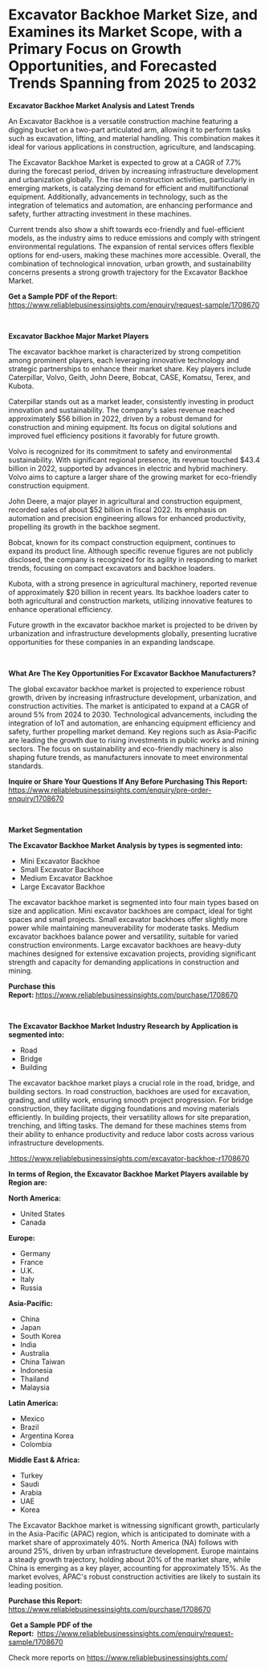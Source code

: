<p><h1>Excavator Backhoe Market Size, and Examines its Market Scope, with a Primary Focus on Growth Opportunities, and Forecasted Trends Spanning from 2025 to 2032</h1></p><p><strong>Excavator Backhoe Market Analysis and Latest Trends</strong></p>
<p><p>An Excavator Backhoe is a versatile construction machine featuring a digging bucket on a two-part articulated arm, allowing it to perform tasks such as excavation, lifting, and material handling. This combination makes it ideal for various applications in construction, agriculture, and landscaping.</p><p>The Excavator Backhoe Market is expected to grow at a CAGR of 7.7% during the forecast period, driven by increasing infrastructure development and urbanization globally. The rise in construction activities, particularly in emerging markets, is catalyzing demand for efficient and multifunctional equipment. Additionally, advancements in technology, such as the integration of telematics and automation, are enhancing performance and safety, further attracting investment in these machines.</p><p>Current trends also show a shift towards eco-friendly and fuel-efficient models, as the industry aims to reduce emissions and comply with stringent environmental regulations. The expansion of rental services offers flexible options for end-users, making these machines more accessible. Overall, the combination of technological innovation, urban growth, and sustainability concerns presents a strong growth trajectory for the Excavator Backhoe Market.</p></p>
<p><strong>Get a Sample PDF of the Report:&nbsp;</strong> <a href="https://www.reliablebusinessinsights.com/enquiry/request-sample/1708670?utm_campaign=2248&utm_medium=2&utm_source=Github&utm_content=ia&utm_term=27032025&utm_id=excavator-backhoe">https://www.reliablebusinessinsights.com/enquiry/request-sample/1708670</a></p>
<p>&nbsp;</p>
<p><strong>Excavator Backhoe Major Market Players</strong></p>
<p><p>The excavator backhoe market is characterized by strong competition among prominent players, each leveraging innovative technology and strategic partnerships to enhance their market share. Key players include Caterpillar, Volvo, Geith, John Deere, Bobcat, CASE, Komatsu, Terex, and Kubota. </p><p>Caterpillar stands out as a market leader, consistently investing in product innovation and sustainability. The company's sales revenue reached approximately $56 billion in 2022, driven by a robust demand for construction and mining equipment. Its focus on digital solutions and improved fuel efficiency positions it favorably for future growth.</p><p>Volvo is recognized for its commitment to safety and environmental sustainability. With significant regional presence, its revenue touched $43.4 billion in 2022, supported by advances in electric and hybrid machinery. Volvo aims to capture a larger share of the growing market for eco-friendly construction equipment.</p><p>John Deere, a major player in agricultural and construction equipment, recorded sales of about $52 billion in fiscal 2022. Its emphasis on automation and precision engineering allows for enhanced productivity, propelling its growth in the backhoe segment.</p><p>Bobcat, known for its compact construction equipment, continues to expand its product line. Although specific revenue figures are not publicly disclosed, the company is recognized for its agility in responding to market trends, focusing on compact excavators and backhoe loaders.</p><p>Kubota, with a strong presence in agricultural machinery, reported revenue of approximately $20 billion in recent years. Its backhoe loaders cater to both agricultural and construction markets, utilizing innovative features to enhance operational efficiency.</p><p>Future growth in the excavator backhoe market is projected to be driven by urbanization and infrastructure developments globally, presenting lucrative opportunities for these companies in an expanding landscape.</p></p>
<p>&nbsp;</p>
<p><strong>What Are The Key Opportunities For Excavator Backhoe Manufacturers?</strong></p>
<p><p>The global excavator backhoe market is projected to experience robust growth, driven by increasing infrastructure development, urbanization, and construction activities. The market is anticipated to expand at a CAGR of around 5% from 2024 to 2030. Technological advancements, including the integration of IoT and automation, are enhancing equipment efficiency and safety, further propelling market demand. Key regions such as Asia-Pacific are leading the growth due to rising investments in public works and mining sectors. The focus on sustainability and eco-friendly machinery is also shaping future trends, as manufacturers innovate to meet environmental standards.</p></p>
<p><strong>Inquire or Share Your Questions If Any Before Purchasing This Report:</strong> <a href="https://www.reliablebusinessinsights.com/enquiry/pre-order-enquiry/1708670?utm_campaign=2248&utm_medium=2&utm_source=Github&utm_content=ia&utm_term=27032025&utm_id=excavator-backhoe">https://www.reliablebusinessinsights.com/enquiry/pre-order-enquiry/1708670</a></p>
<p>&nbsp;</p>
<p><strong>Market Segmentation</strong></p>
<p><strong>The Excavator Backhoe Market Analysis by types is segmented into:</strong></p>
<p><ul><li>Mini Excavator Backhoe</li><li>Small Excavator Backhoe</li><li>Medium Excavator Backhoe</li><li>Large Excavator Backhoe</li></ul></p>
<p><p>The excavator backhoe market is segmented into four main types based on size and application. Mini excavator backhoes are compact, ideal for tight spaces and small projects. Small excavator backhoes offer slightly more power while maintaining maneuverability for moderate tasks. Medium excavator backhoes balance power and versatility, suitable for varied construction environments. Large excavator backhoes are heavy-duty machines designed for extensive excavation projects, providing significant strength and capacity for demanding applications in construction and mining.</p></p>
<p><strong>Purchase this Report:&nbsp;</strong><a href="https://www.reliablebusinessinsights.com/purchase/1708670?utm_campaign=2248&utm_medium=2&utm_source=Github&utm_content=ia&utm_term=27032025&utm_id=excavator-backhoe">https://www.reliablebusinessinsights.com/purchase/1708670</a></p>
<p>&nbsp;</p>
<p><strong>The Excavator Backhoe Market Industry Research by Application is segmented into:</strong></p>
<p><ul><li>Road</li><li>Bridge</li><li>Building</li></ul></p>
<p><p>The excavator backhoe market plays a crucial role in the road, bridge, and building sectors. In road construction, backhoes are used for excavation, grading, and utility work, ensuring smooth project progression. For bridge construction, they facilitate digging foundations and moving materials efficiently. In building projects, their versatility allows for site preparation, trenching, and lifting tasks. The demand for these machines stems from their ability to enhance productivity and reduce labor costs across various infrastructure developments.</p></p>
<p><a href="https://www.reliablebusinessinsights.com/excavator-backhoe-r1708670?utm_campaign=2248&utm_medium=2&utm_source=Github&utm_content=ia&utm_term=27032025&utm_id=excavator-backhoe">&nbsp;https://www.reliablebusinessinsights.com/excavator-backhoe-r1708670</a></p>
<p><strong>In terms of Region, the Excavator Backhoe Market Players available by Region are:</strong></p>
<p>
    <p> <strong> North America: </strong>
        <ul>
            <li>United States</li>
            <li>Canada</li>
        </ul>
        </p> 
    <p> <strong> Europe: </strong>
        <ul>
            <li>Germany</li>
            <li>France</li>
            <li>U.K.</li>
            <li>Italy</li>
            <li>Russia</li>
        </ul>
        </p> 
    <p> <strong> Asia-Pacific: </strong>
        <ul>
            <li>China</li>
            <li>Japan</li>
            <li>South Korea</li>
            <li>India</li>
            <li>Australia</li>
            <li>China Taiwan</li>
            <li>Indonesia</li>
            <li>Thailand</li>
            <li>Malaysia</li>
        </ul>
        </p> 
    <p> <strong> Latin America: </strong>
        <ul>
            <li>Mexico</li>
            <li>Brazil</li>
            <li>Argentina Korea</li>
            <li>Colombia</li>
        </ul>
        </p> 
    <p> <strong> Middle East & Africa: </strong>
        <ul>
            <li>Turkey</li>
            <li>Saudi</li>
            <li>Arabia</li>
            <li>UAE</li>
            <li>Korea</li>
        </ul>
    </p>
    </p>
<p><p>The Excavator Backhoe market is witnessing significant growth, particularly in the Asia-Pacific (APAC) region, which is anticipated to dominate with a market share of approximately 40%. North America (NA) follows with around 25%, driven by urban infrastructure development. Europe maintains a steady growth trajectory, holding about 20% of the market share, while China is emerging as a key player, accounting for approximately 15%. As the market evolves, APAC's robust construction activities are likely to sustain its leading position.</p></p>
<p><strong>Purchase this Report: </strong><a href="https://www.reliablebusinessinsights.com/purchase/1708670?utm_campaign=2248&utm_medium=2&utm_source=Github&utm_content=ia&utm_term=27032025&utm_id=excavator-backhoe">https://www.reliablebusinessinsights.com/purchase/1708670</a></p>
<p>&nbsp;<strong>Get a Sample PDF of the Report:&nbsp;&nbsp;</strong><a href="https://www.reliablebusinessinsights.com/enquiry/request-sample/1708670?utm_campaign=2248&utm_medium=2&utm_source=Github&utm_content=ia&utm_term=27032025&utm_id=excavator-backhoe">https://www.reliablebusinessinsights.com/enquiry/request-sample/1708670</a></p>
<p><strong></strong></p>
<p>Check more reports on <a href="https://www.reliablebusinessinsights.com/?utm_campaign=2248&utm_medium=2&utm_source=Github&utm_content=ia&utm_term=27032025&utm_id=excavator-backhoe">https://www.reliablebusinessinsights.com/</a></p>